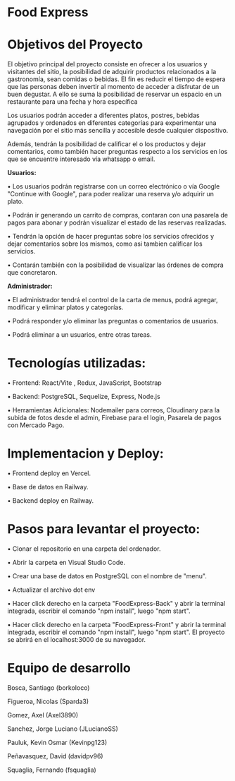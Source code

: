 # Food Express

# Objetivos del Proyecto

El objetivo principal del proyecto consiste en ofrecer a los usuarios y visitantes del sitio, la posibilidad de adquirir productos relacionados a la gastronomía, sean comidas o bebidas. El fin es reducir el tiempo de espera que las personas deben invertir al momento de acceder a disfrutar de un buen degustar. A ello se suma la posibilidad de reservar un espacio en un restaurante para una fecha y hora específica

Los usuarios podrán acceder a diferentes platos, postres, bebidas agrupados y ordenados en diferentes categorías para experimentar una navegación por el sitio más sencilla y accesible desde cualquier dispositivo.

Además, tendrán la posibilidad de calificar el o los productos y dejar comentarios, como también hacer preguntas respecto a los servicios en los que se encuentre interesado vía whatsapp o email.

**Usuarios:**

•	Los usuarios podrán registrarse con un correo electrónico o vía Google "Continue with Google", para poder realizar una reserva y/o adquirir un plato.

• 	Podrán ir generando un carrito de compras, contaran con una pasarela de pagos para abonar y podrán visualizar el estado de las reservas realizadas.

•	Tendrán la opción de hacer preguntas sobre los servicios ofrecidos y dejar comentarios sobre los mismos, como asi tambien calificar los servicios.

•	Contarán también con la posibilidad de visualizar las órdenes de compra que concretaron.

**Administrador:**

•	El administrador tendrá el control de la carta de menus, podrá agregar, modificar y eliminar platos y categorías. 

•	Podrá responder y/o eliminar las preguntas o comentarios de usuarios. 

•	Podrá eliminar a un usuarios, entre otras tareas.


# Tecnologías utilizadas:

•	Frontend: React/Vite , Redux, JavaScript, Bootstrap

•	Backend: PostgreSQL, Sequelize, Express, Node.js

•	Herramientas Adicionales: Nodemailer para correos, Cloudinary para la subida de fotos desde el admin, Firebase para el login, Pasarela de pagos con Mercado Pago.


 # Implementacion y Deploy:

 •	Frontend deploy en Vercel.
 
 •	Base de datos en Railway.
 
 • Backend deploy en Railway.


 # Pasos para levantar el proyecto:

•	Clonar el repositorio en una carpeta del ordenador.

•	Abrir la carpeta en Visual Studio Code.

•	Crear una base de datos en PostgreSQL con el nombre de "menu".

•	Actualizar el archivo dot env 

•	Hacer click derecho en la carpeta "FoodExpress-Back" y abrir la terminal integrada, escribir el comando "npm install", luego "npm start".

•	Hacer click derecho en la carpeta "FoodExpress-Front" y abrir la terminal integrada, escribir el comando "npm install", luego "npm start". El proyecto se abrirá en el localhost:3000 de su navegador.





# Equipo de desarrollo

Bosca, Santiago (borkoloco)

Figueroa, Nicolas (Sparda3)

Gomez, Axel (Axel3890)

Sanchez, Jorge Luciano (JLucianoSS)

Pauluk, Kevin Osmar (Kevinpg123)

Peñavasquez, David (davidpv96)

Squaglia, Fernando (fsquaglia)
